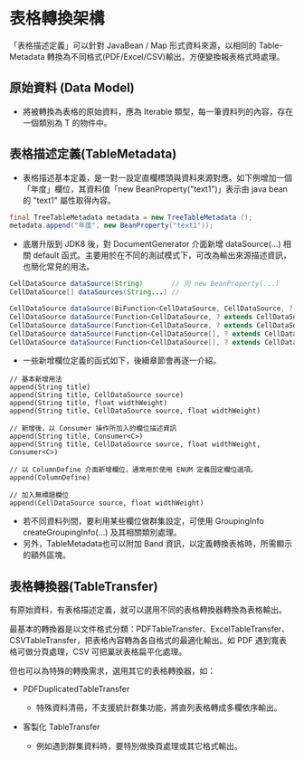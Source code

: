 
# 表格轉換架構

「表格描述定義」可以針對 JavaBean / Map 形式資料來源，以相同的 Table-Metadata 轉換為不同格式(PDF/Excel/CSV)輸出，方便變換報表格式時處理。

## 原始資料 (Data Model)

* 將被轉換為表格的原始資料，應為 Iterable<T> 類型，每一筆資料列的內容，存在一個類別為 T 的物件中。

## 表格描述定義(TableMetadata)

* 表格描述基本定義，是一對一設定直欄標頭與資料來源對應。如下例增加一個「年度」欄位，其資料值「new BeanProperty("text1")」表示由 java bean 的 "text1" 屬性取得內容。

```java
final TreeTableMetadata metadata = new TreeTableMetadata ();
metadata.append("年度", new BeanProperty("text1"));
```

* 底層升版到 JDK8 後，對 DocumentGenerator 介面新增 dataSource(...) 相關 default 函式。主要用於在不同的測試模式下，可改為輸出來源描述資訊，也簡化常見的用法。

```java
CellDataSource dataSource(String)       // 同 new BeanProperty(...)
CellDataSource[] dataSources(String...) // 

CellDataSource dataSource(BiFunction<CellDataSource, CellDataSource, ? extends CellDataSource>, String, String)
CellDataSource dataSource(Function<CellDataSource, ? extends CellDataSource>, CellDataSource)
CellDataSource dataSource(Function<CellDataSource, ? extends CellDataSource>, String)
CellDataSource dataSource(Function<CellDataSource[], ? extends CellDataSource>, CellDataSource...)
CellDataSource dataSource(Function<CellDataSource[], ? extends CellDataSource>, String...)
```

* 一些新增欄位定義的函式如下，後續章節會再逐一介紹。

```
// 基本新增用法
append(String title)
append(String title, CellDataSource source)
append(String title, float widthWeight)
append(String title, CellDataSource source, float widthWeight)

// 新增後，以 Consumer 操作所加入的欄位描述資訊
append(String title, Consumer<C>)
append(String title, CellDataSource source, float widthWeight, Consumer<C>)

// 以 ColumnDefine 介面新增欄位，通常用於使用 ENUM 定義固定欄位選項。
append(ColumnDefine)

// 加入無標題欄位
append(CellDataSource source, float widthWeight)
```

* 若不同資料列間，要利用某些欄位做群集設定，可使用 GroupingInfo createGroupingInfo(...) 及其相關類別處理。
* 另外，TableMetadata也可以附加 Band 資訊，以定義轉換表格時，所需顯示的額外區塊。

## 表格轉換器(TableTransfer)

有原始資料，有表格描述定義，就可以選用不同的表格轉換器轉換為表格輸出。

最基本的轉換器是以文件格式分類：PDFTableTransfer、ExcelTableTransfer、CSVTableTransfer，把表格內容轉為各自格式的最適化輸出。如 PDF 遇到寬表格可做分頁處理，CSV 可把巢狀表格扁平化處理。

但也可以為特殊的轉換需求，選用其它的表格轉換器，如：

* PDFDuplicatedTableTransfer 
  * 特殊資料清冊，不支援統計群集功能，將直列表格轉成多欄依序輸出。
  
* 客製化 TableTransfer 
  * 例如遇到群集資料時，要特別做換頁處理或其它格式輸出。











